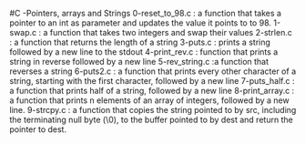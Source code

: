 #C -Pointers, arrays and Strings
0-reset_to_98.c : a function that takes a pointer to an int as parameter and updates the value it points to to 98.
1-swap.c : a function that takes two integers and swap their values
2-strlen.c : a function that returns the length of a string
3-puts.c : prints a string followed by a new line to the stdout
4-print_rev.c : function that prints a string in reverse followed by a new line
5-rev_string.c :a function that reverses a string
6-puts2.c : a function that prints every other character of a string, starting with the first character, followed by a new line
7-puts_half.c : a function that prints half of a string, followed by a new line
8-print_array.c : a function that prints n elements of an array of integers, followed by a new line.
9-strcpy.c : a function that copies the string pointed to by src, including the terminating null byte (\0), to the buffer pointed to by dest and return the pointer to dest.
